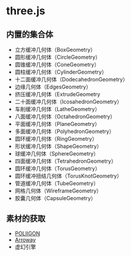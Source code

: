 # three.js

## 内置的集合体

- 立方缓冲几何体（BoxGeometry）
- 圆形缓冲几何体（CircleGeometry）
- 圆锥缓冲几何体（ConeGeometry）
- 圆柱缓冲几何体（CylinderGeometry）
- 十二面缓冲几何体（DodecahedronGeometry）
- 边缘几何体（EdgesGeometry）
- 挤压缓冲几何体（ExtrudeGeometry
- 二十面缓冲几何体（IcosahedronGeometry）
- 车削缓冲几何体（LatheGeometry）
- 八面缓冲几何体（OctahedronGeometry）
- 平面缓冲几何体（PlaneGeometry）
- 多面缓冲几何体（PolyhedronGeometry）
- 圆环缓冲几何体（RingGeometry）
- 形状缓冲几何体（ShapeGeometry）
- 球缓冲几何体（SphereGeometry）
- 四面缓冲几何体（TetrahedronGeometry）
- 圆环缓冲几何体（TorusGeometry）
- 圆环缓冲扭结几何体（TorusKnotGeometry）
- 管道缓冲几何体（TubeGeometry）
- 网格几何体（WireframeGeometry）
- 胶囊几何体（CapsuleGeometry）


## 素材的获取

- [POLIIGON](https://www.poliigon.com/)
- [Arroway](https://www.arroway-textures.ch/)
- 虚幻引擎

